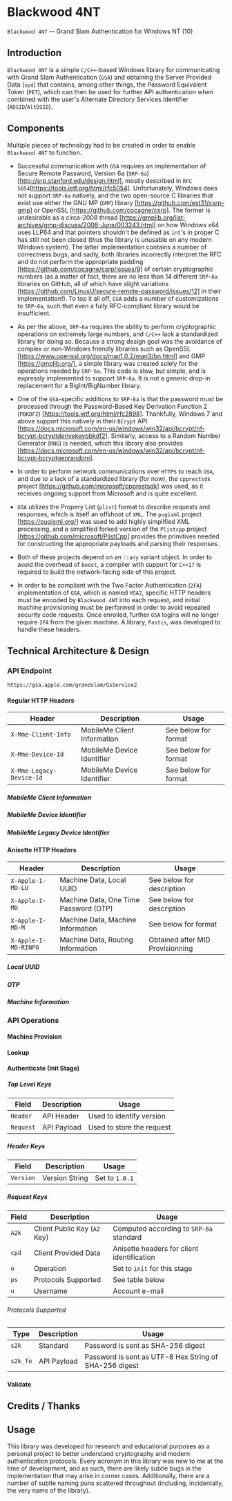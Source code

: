 # Blackwood 4NT
`Blackwood 4NT` -- Grand Slam Authentication for Windows NT (10)

## Introduction

`Blackwood 4NT` is a simple `C/C++`-based Windows library for communicating with Grand Slam Authentication (`GSA`) and obtaining the Server Provided Data (`spd`) that contains, among other things, the Password Equivalent Token (`PET`), which can then be used for further API authentication when combined with the user's Alternate Directory Services Identifier (`ADSID`/`AltDSID`).

## Components

Multiple pieces of technology had to be created in order to enable `Blackwood 4NT` to function. 

* Successful communication with `GSA` requires an implementation of Secure Remote Password, Version 6a (`SRP-6a`)[http://srp.stanford.edu/design.html], mostly described in `RFC 5054`[https://tools.ietf.org/html/rfc5054]. Unfortunately, Windows does not support `SRP-6a` natively, and the two open-source C libraries that exist use either the GNU MP (`GMP`) library [https://github.com/est31/csrp-gmp] or OpenSSL [https://github.com/cocagne/csrp]. The former is undesirable as a circa-2008 thread [https://gmplib.org/list-archives/gmp-discuss/2008-June/003243.html] on how Windows x64 uses LLP64 and that pointers shouldn't be defined as `int`'s in proper C has still not been closed (thus the library is unusable on any modern Windows system). The latter implementation contains a number of correctness bugs, and sadly, both libraries incorrectly interpret the RFC and do not perform the appropriate padding [https://github.com/cocagne/csrp/issues/9] of certain cryptographic numbers (as a matter of fact, there are no less than 14 different `SRP-6a` libraries on GitHub, all of which have slight variations [https://github.com/LinusU/secure-remote-password/issues/12] in their implementation!). To top it all off, `GSA` adds a number of customizations to `SRP-6a`, such that even a fully RFC-compliant library would be insufficient.

* As per the above, `SRP-6a` requires the ability to perform cryptographic operations on extremely large numbers, and `C/C++` lack a standardized library for doing so. 
Because a strong design goal was the avoidance of complex or non-Windows friendly libraries such as OpenSSL [https://www.openssl.org/docs/man1.0.2/man3/bn.html] and GMP [https://gmplib.org/], a simple library was created solely for the operations needed by `SRP-6a`. This code is slow, but simple, and is expressly implemented to support `SRP-6a`. It is not a generic drop-in replacement for a BigInt/BigNumber library.

* One of the `GSA`-specific additions to `SRP-6a` is that the password must be processed through the Password-Based Key Derivation Function 2 (`PBKDF2`) [https://tools.ietf.org/html/rfc2898]. Thankfully, Windows 7 and above support this natively in their `BCrypt` API [https://docs.microsoft.com/en-us/windows/win32/api/bcrypt/nf-bcrypt-bcryptderivekeypbkdf2]. Similarly, access to a Random Number Generator (`RNG`) is needed, which this library also provides [https://docs.microsoft.com/en-us/windows/win32/api/bcrypt/nf-bcrypt-bcryptgenrandom].

* In order to perform network communications over `HTTPS` to reach `GSA`, and due to a lack of a standardized library (for now), the `cpprestsdk` project [https://github.com/microsoft/cpprestsdk] was used, as it receives ongoing support from Microsoft and is quite excellent.

* `GSA` utilizes the Propery List (`plist`) format to describe requests and responses, which is itself an offshoot of `XML`. The `pugixml` project [https://pugixml.org/] was used to add highly simplified XML processing, and a simplified forked version of the `Plistcpp` project [https://github.com/microsoft/PlistCpp] provides the primitives needed for constructing the appropriate payloads and parsing their responses.

* Both of these projects depend on an `::any` variant object. In order to avoid the overhead of `boost`, a compiler with support for `C++17` is required to build the network-facing side of this project.

* In order to be compliant with the Two Factor Authentication (`2FA`) implementation of `GSA`, which is named `HSA2`, specific HTTP headers must be encoded by `Blackwood 4NT` into each request, and initial machine provisioning must be performed in order to avoid repeated security code requests. Once enrolled, further `GSA` logins will no longer require `2FA` from the given machine. A library, `Pastis`, was developed to handle these headers.

## Technical Architecture & Design

### API Endpoint

`https://gsa.apple.com/grandslam/GsService2`

#### Regular HTTP Headers

| Header | Description | Usage |
| --- | --- |  --- |
| `X-Mme-Client-Info` | MobileMe Client Information | See below for format |
| `X-Mme-Device-Id` | MobileMe Device Identifier | See below for format |
| `X-Mme-Legacy-Device-Id` | MobileMe Device Identifier | See below for format

##### MobileMe Client Information

##### MobileMe Device Identifier

##### MobileMe Legacy Device Identifier

#### Anisette HTTP Headers

| Header | Description | Usage |
| --- | --- |  --- |
| `X-Apple-I-MD-LU` | Machine Data, Local UUID | See below for description |
| `X-Apple-I-MD` | Machine Data, One Time Password (OTP) | See below for description |
| `X-Apple-I-MD-M` | Machine Data, Machine Information | See below for format
| `X-Apple-I-MD-RINFO` | Machine Data, Routing Information | Obtained after MID Provisionning

##### Local UUID

##### OTP

##### Machine Information

### API Operations

#### Machine Provision

#### Lookup

#### Authenticate (Init Stage)

##### Top Level Keys

| Field | Description | Usage |
| --- | --- |  --- |
| `Header` | API Header | Used to identify version |
| `Request` | API Payload | Used to store the request |

##### Header Keys

| Field | Description | Usage |
| --- | --- |  --- |
| `Version` | Version String | Set to `1.0.1` |

##### Request Keys

| Field | Description | Usage |
| --- | --- |  --- |
| `A2k` | Client Public Key (`A2` Key) | Computed according to `SRP-6a` standard |
| `cpd` | Client Provided Data | Anisette headers for client identification |
| `o` | Operation | Set to `init` for this stage |
| `ps` | Protocols Supported | See table below |
| `u` | Username | Account e-mail |

###### Protocols Supported

| Type | Description | Usage |
| --- | --- |  --- |
| `s2k` | Standard | Password is sent as SHA-256 digest |
| `s2k_fo` | API Payload | Password is sent as UTF-8 Hex String of SHA-256 digest |

#### Validate

## Credits / Thanks



## Usage

This library was developed for research and educational purposes as a personal project to better understand cryptography and modern authentication protocols. Every acronym in this library was new to me at the time of development, and as such, there are likely subtle bugs in the implementation that may arise in corner cases. Additionally, there are a number of subtle naming puns scattered throughout (including, incidentally, the very name of the library).
